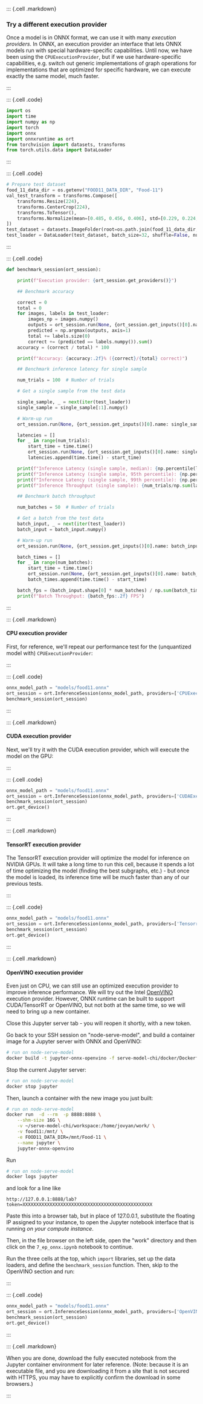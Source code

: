 

::: {.cell .markdown}

### Try a different execution provider

Once a model is in ONNX format, we can use it with many *execution providers*. In ONNX, an execution provider an interface that lets ONNX models run with special hardware-specific capabilities. Until now, we have been using the `CPUExecutionProvider`, but if we use hardware-specific capabilities, e.g. switch out generic implementations of graph operations for implementations that are optimized for specific hardware, we can execute exactly the same model, much faster.

:::



::: {.cell .code}
```python
import os
import time
import numpy as np
import torch
import onnx
import onnxruntime as ort
from torchvision import datasets, transforms
from torch.utils.data import DataLoader
```
:::

::: {.cell .code}
```python
# Prepare test dataset
food_11_data_dir = os.getenv("FOOD11_DATA_DIR", "Food-11")
val_test_transform = transforms.Compose([
    transforms.Resize(224),
    transforms.CenterCrop(224),
    transforms.ToTensor(),
    transforms.Normalize(mean=[0.485, 0.456, 0.406], std=[0.229, 0.224, 0.225])
])
test_dataset = datasets.ImageFolder(root=os.path.join(food_11_data_dir, 'evaluation'), transform=val_test_transform)
test_loader = DataLoader(test_dataset, batch_size=32, shuffle=False, num_workers=4)
```
:::


::: {.cell .code}
```python
def benchmark_session(ort_session):

    print(f"Execution provider: {ort_session.get_providers()}")

    ## Benchmark accuracy

    correct = 0
    total = 0
    for images, labels in test_loader:
        images_np = images.numpy()
        outputs = ort_session.run(None, {ort_session.get_inputs()[0].name: images_np})[0]
        predicted = np.argmax(outputs, axis=1)
        total += labels.size(0)
        correct += (predicted == labels.numpy()).sum()
    accuracy = (correct / total) * 100

    print(f"Accuracy: {accuracy:.2f}% ({correct}/{total} correct)")

    ## Benchmark inference latency for single sample

    num_trials = 100  # Number of trials

    # Get a single sample from the test data

    single_sample, _ = next(iter(test_loader))  
    single_sample = single_sample[:1].numpy()

    # Warm-up run
    ort_session.run(None, {ort_session.get_inputs()[0].name: single_sample})

    latencies = []
    for _ in range(num_trials):
        start_time = time.time()
        ort_session.run(None, {ort_session.get_inputs()[0].name: single_sample})
        latencies.append(time.time() - start_time)

    print(f"Inference Latency (single sample, median): {np.percentile(latencies, 50) * 1000:.2f} ms")
    print(f"Inference Latency (single sample, 95th percentile): {np.percentile(latencies, 95) * 1000:.2f} ms")
    print(f"Inference Latency (single sample, 99th percentile): {np.percentile(latencies, 99) * 1000:.2f} ms")
    print(f"Inference Throughput (single sample): {num_trials/np.sum(latencies):.2f} FPS")

    ## Benchmark batch throughput

    num_batches = 50  # Number of trials

    # Get a batch from the test data
    batch_input, _ = next(iter(test_loader))  
    batch_input = batch_input.numpy()

    # Warm-up run
    ort_session.run(None, {ort_session.get_inputs()[0].name: batch_input})

    batch_times = []
    for _ in range(num_batches):
        start_time = time.time()
        ort_session.run(None, {ort_session.get_inputs()[0].name: batch_input})
        batch_times.append(time.time() - start_time)

    batch_fps = (batch_input.shape[0] * num_batches) / np.sum(batch_times) 
    print(f"Batch Throughput: {batch_fps:.2f} FPS")

```
:::




::: {.cell .markdown} 


#### CPU execution provider

First, for reference, we'll repeat our performance test for the (unquantized model with) `CPUExecutionProvider`:

:::




::: {.cell .code}
```python
onnx_model_path = "models/food11.onnx"
ort_session = ort.InferenceSession(onnx_model_path, providers=['CPUExecutionProvider'])
benchmark_session(ort_session)
```
:::

<!--
Execution provider: ['CPUExecutionProvider']
Accuracy: 90.59% (3032/3347 correct)
Inference Latency (single sample, median): 9.93 ms
Inference Latency (single sample, 95th percentile): 14.20 ms
Inference Latency (single sample, 99th percentile): 14.43 ms
Inference Throughput (single sample): 91.10 FPS
Batch Throughput: 1042.47 FPS
-->


::: {.cell .markdown} 

#### CUDA execution provider


Next, we'll try it with the CUDA execution provider, which will execute the model on the GPU:

:::




::: {.cell .code}
```python
onnx_model_path = "models/food11.onnx"
ort_session = ort.InferenceSession(onnx_model_path, providers=['CUDAExecutionProvider'])
benchmark_session(ort_session)
ort.get_device()
```
:::

<!--
Execution provider: ['CUDAExecutionProvider', 'CPUExecutionProvider']
Accuracy: 90.59% (3032/3347 correct)
Inference Latency (single sample, median): 0.89 ms
Inference Latency (single sample, 95th percentile): 0.90 ms
Inference Latency (single sample, 99th percentile): 0.91 ms
Inference Throughput (single sample): 1117.06 FPS
Batch Throughput: 5181.99 FPS
-->


::: {.cell .markdown} 

#### TensorRT execution provider


The TensorRT execution provider will optimize the model for inference on NVIDIA GPUs. It will take a long time to run this cell, because it spends a lot of time optimizing the model (finding the best subgraphs, etc.) - but once the model is loaded, its inference time will be much faster than any of our previous tests.


:::


::: {.cell .code}
```python
onnx_model_path = "models/food11.onnx"
ort_session = ort.InferenceSession(onnx_model_path, providers=['TensorrtExecutionProvider'])
benchmark_session(ort_session)
ort.get_device()
```
:::

<!--
Execution provider: ['TensorrtExecutionProvider', 'CPUExecutionProvider']
Accuracy: 90.59% (3032/3347 correct)
Inference Latency (single sample, median): 0.63 ms
Inference Latency (single sample, 95th percentile): 0.64 ms
Inference Latency (single sample, 99th percentile): 0.70 ms
Inference Throughput (single sample): 1572.61 FPS
Batch Throughput: 9274.45 FPS
-->



::: {.cell .markdown} 


#### OpenVINO execution provider

Even just on CPU, we can still use an optimized execution provider to improve inference performance. We will try out the Intel [OpenVINO](https://github.com/openvinotoolkit/openvino) execution provider. However, ONNX runtime can be built to support CUDA/TensorRT or OpenVINO, but not both at the same time, so we will need to bring up a new container.

Close this Jupyter server tab - you will reopen it shortly, with a new token.

Go back to your SSH session on "node-serve-model", and build a container image for a Jupyter server with ONNX and OpenVINO:

```bash
# run on node-serve-model 
docker build -t jupyter-onnx-openvino -f serve-model-chi/docker/Dockerfile.jupyter-onnx-cpu .
```

Stop the current Jupyter server:

```bash
# run on node-serve-model 
docker stop jupyter
```

Then, launch a container with the new image you just built:

```bash
# run on node-serve-model 
docker run  -d --rm  -p 8888:8888 \
    --shm-size 16G \
    -v ~/serve-model-chi/workspace:/home/jovyan/work/ \
    -v food11:/mnt/ \
    -e FOOD11_DATA_DIR=/mnt/Food-11 \
    --name jupyter \
    jupyter-onnx-openvino
```

Run

```bash
# run on node-serve-model 
docker logs jupyter
```

and look for a line like

```
http://127.0.0.1:8888/lab?token=XXXXXXXXXXXXXXXXXXXXXXXXXXXXXXXXXXXXXXXXXXXXXXXX
```

Paste this into a browser tab, but in place of 127.0.0.1, substitute the floating IP assigned to your instance, to open the Jupyter notebook interface that is running *on your compute instance*.

Then, in the file browser on the left side, open the "work" directory and then click on the `7_ep_onnx.ipynb` notebook to continue.

Run the three cells at the top, which `import` libraries, set up the data loaders, and define the `benchmark_session` function. Then, skip to the OpenVINO section and run:

:::

::: {.cell .code}
```python
onnx_model_path = "models/food11.onnx"
ort_session = ort.InferenceSession(onnx_model_path, providers=['OpenVINOExecutionProvider'])
benchmark_session(ort_session)
ort.get_device()
```
:::


<!--

On AMD EPYC

Execution provider: ['OpenVINOExecutionProvider', 'CPUExecutionProvider']
Accuracy: 90.59% (3032/3347 correct)
Inference Latency (single sample, median): 1.39 ms
Inference Latency (single sample, 95th percentile): 1.89 ms
Inference Latency (single sample, 99th percentile): 1.92 ms
Inference Throughput (single sample): 646.63 FPS
Batch Throughput: 1624.30 FPS

On Intel

Execution provider: ['OpenVINOExecutionProvider', 'CPUExecutionProvider']
Accuracy: 90.59% (3032/3347 correct)
Inference Latency (single sample, median): 1.55 ms
Inference Latency (single sample, 95th percentile): 1.76 ms
Inference Latency (single sample, 99th percentile): 1.81 ms
Inference Throughput (single sample): 663.72 FPS
Batch Throughput: 2453.48 FPS

-->

::: {.cell .markdown}

When you are done, download the fully executed notebook from the Jupyter container environment for later reference. (Note: because it is an executable file, and you are downloading it from a site that is not secured with HTTPS, you may have to explicitly confirm the download in some browsers.)

:::
